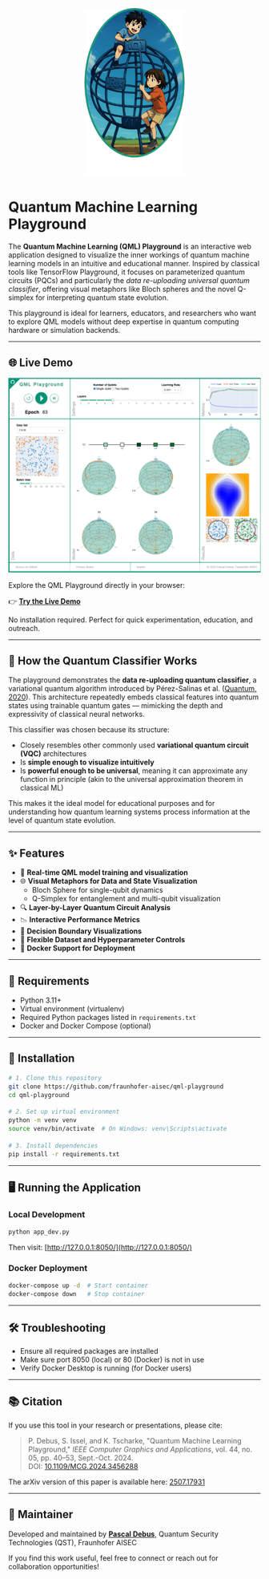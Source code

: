 <p align="center">
  <img src="QMLPG_Visual.png" alt="QML Playground Illustration" width="200"/>
</p>

# Quantum Machine Learning Playground

The **Quantum Machine Learning (QML) Playground** is an interactive web application designed to visualize the inner workings of quantum machine learning models in an intuitive and educational manner. Inspired by classical tools like TensorFlow Playground, it focuses on parameterized quantum circuits (PQCs) and particularly the *data re-uploading universal quantum classifier*, offering visual metaphors like Bloch spheres and the novel Q-simplex for interpreting quantum state evolution.

This playground is ideal for learners, educators, and researchers who want to explore QML models without deep expertise in quantum computing hardware or simulation backends.

---

## 🌐 Live Demo
<p align="center">
  <img src="QMLPG_GUI.png" alt="Screenshot of the QML Playground" width="700"/>
</p>
Explore the QML Playground directly in your browser:

👉 **[Try the Live Demo](https://websites.fraunhofer.de/qml-playground/)**

No installation required. Perfect for quick experimentation, education, and outreach.

---

## 🧠 How the Quantum Classifier Works

The playground demonstrates the **data re-uploading quantum classifier**, a variational quantum algorithm introduced by Pérez-Salinas et al. ([Quantum, 2020](https://quantum-journal.org/papers/q-2020-02-06-226/)). This architecture repeatedly embeds classical features into quantum states using trainable quantum gates — mimicking the depth and expressivity of classical neural networks.

This classifier was chosen because its structure:

- Closely resembles other commonly used **variational quantum circuit (VQC)** architectures  
- Is **simple enough to visualize intuitively**  
- Is **powerful enough to be universal**, meaning it can approximate any function in principle (akin to the universal approximation theorem in classical ML)

This makes it the ideal model for educational purposes and for understanding how quantum learning systems process information at the level of quantum state evolution.

---

## ✨ Features

* 🧠 **Real-time QML model training and visualization**
* 🌐 **Visual Metaphors for Data and State Visualization**
  * Bloch Sphere for single-qubit dynamics  
  * Q-Simplex for entanglement and multi-qubit visualization
* 🔍 **Layer-by-Layer Quantum Circuit Analysis**
* 📉 **Interactive Performance Metrics**
* 🎯 **Decision Boundary Visualizations**
* 🧪 **Flexible Dataset and Hyperparameter Controls**
* 🐳 **Docker Support for Deployment**

---

## 🔧 Requirements

* Python 3.11+  
* Virtual environment (virtualenv)  
* Required Python packages listed in `requirements.txt`  
* Docker and Docker Compose (optional)

---

## 🚀 Installation

```bash
# 1. Clone this repository
git clone https://github.com/fraunhofer-aisec/qml-playground
cd qml-playground

# 2. Set up virtual environment
python -m venv venv
source venv/bin/activate  # On Windows: venv\Scripts\activate

# 3. Install dependencies
pip install -r requirements.txt
```

---

## 🖥️ Running the Application

### Local Development

```bash
python app_dev.py
```

Then visit: [http://127.0.0.1:8050/](http://127.0.0.1:8050/)

### Docker Deployment

```bash
docker-compose up -d  # Start container
docker-compose down   # Stop container
```

---

## 🛠 Troubleshooting

* Ensure all required packages are installed  
* Make sure port 8050 (local) or 80 (Docker) is not in use  
* Verify Docker Desktop is running (for Docker users)

---

## 📚 Citation

If you use this tool in your research or presentations, please cite:

> P. Debus, S. Issel, and K. Tscharke, "Quantum Machine Learning Playground," *IEEE Computer Graphics and Applications*, vol. 44, no. 05, pp. 40–53, Sept.-Oct. 2024.  
> DOI: [10.1109/MCG.2024.3456288](https://doi.ieeecomputersociety.org/10.1109/MCG.2024.3456288)

The arXiv version of this paper is available here: [2507.17931](https://arxiv.org/abs/2507.17931)

---

## 🙋 Maintainer

Developed and maintained by **[Pascal Debus](https://github.com/pdebus)**, Quantum Security Technologies (QST), Fraunhofer AISEC

If you find this work useful, feel free to connect or reach out for collaboration opportunities!
